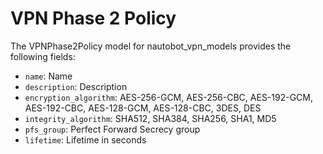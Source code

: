 # VPN Phase 2 Policy

The VPNPhase2Policy model for nautobot_vpn_models provides the following fields:
- `name`: Name
- `description`: Description
- `encryption_algorithm`: AES-256-GCM, AES-256-CBC, AES-192-GCM, AES-192-CBC, AES-128-GCM, AES-128-CBC, 3DES, DES
- `integrity_algorithm`: SHA512, SHA384, SHA256, SHA1, MD5
- `pfs_group`: Perfect Forward Secrecy group
- `lifetime`: Lifetime in seconds
